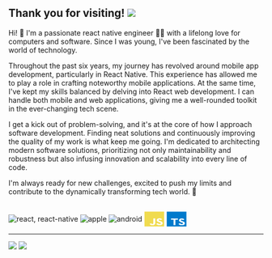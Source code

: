 ## Thank you for visiting! <img src="https://media.giphy.com/media/hvRJCLFzcasrR4ia7z/giphy.gif" width="25px">

Hi! 👋 I'm a passionate react native engineer 🧑‍💻 with a lifelong love for computers and software. Since I was young, I've been fascinated by the world of technology.

Throughout the past six years, my journey has revolved around mobile app development, particularly in React Native. This experience has allowed me to play a role in crafting noteworthy mobile applications. At the same time, I've kept my skills balanced by delving into React web development. I can handle both mobile and web applications, giving me a well-rounded toolkit in the ever-changing tech scene.

I get a kick out of problem-solving, and it's at the core of how I approach software development. Finding neat solutions and continuously improving the quality of my work is what keep me going. I'm dedicated to architecting modern software solutions, prioritizing not only maintainability and robustness but also infusing innovation and scalability into every line of code.

I'm always ready for new challenges, excited to push my limits and contribute to the dynamically transforming tech world. 🚀

<br>
<div style="display: inline_block">
    <img align="center" alt="react, react-native" height="30" width="40" src="https://cdn.simpleicons.org/react">
    <img align="center" alt="apple" height="30" width="40" src="https://cdn.simpleicons.org/apple">
  <img align="center" alt="android" height="30" width="40" src="https://cdn.simpleicons.org/android">
  <img align="center" alt="js" height="30" width="40" src="https://raw.githubusercontent.com/devicons/devicon/master/icons/javascript/javascript-plain.svg">
  <img align="center" alt="ts" height="30" width="40" src="https://raw.githubusercontent.com/devicons/devicon/master/icons/typescript/typescript-plain.svg">
</div>
  
---

<div> 
  <a href = "mailto:ihsankatmer@gmail.com"><img src="https://img.shields.io/badge/-Gmail-%23333?style=for-the-badge&logo=gmail&logoColor=white" target="_blank"></a>
  <a href="https://www.linkedin.com/in/ihsanktmr/" target="_blank"><img src="https://img.shields.io/badge/-LinkedIn-%230077B5?style=for-the-badge&logo=linkedin&logoColor=white" target="_blank"></a> 
</div>

